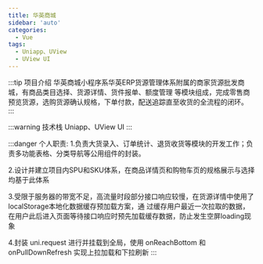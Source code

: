 ```yaml
---
title: 华英商城
sidebar: 'auto'
categories:
  - Vue
tags:
  - Uniapp、UView
  - UView UI
---
```


:::tip 项目介绍
华英商城小程序系华英ERP货源管理体系附属的商家货源批发商城，有商品类目选择、货源详情、货件报单、额度管理
等模块组成，完成零售商预览货源，选购货源确认规格，下单付款，配送追踪直至收货的全流程的闭环。
:::

<!-- more -->
  
:::warning 技术栈
Uniapp、UView UI
:::

:::danger 个人职责:
1.负责大货录入、订单统计、退货收货等模块的开发工作；负责多功能表格、分类导航等公用组件的封装。 
 
2.设计并建立项目内SPU和SKU体系，在商品详情页和购物车页的规格展示与选择均基于此体系  

3.受限于服务器的带宽不足，高流量时段部分接口响应较慢，在货源详情中使用了localStorage本地化数据缓存预加载方案，通
过缓存用户最近一次拉取的数据，在用户此后进入页面等待接口响应时预先加载缓存数据，防止发生空屏loading现象  

4.封装 uni.request 进行并挂载到全局，使用 onReachBottom 和 onPullDownRefresh 实现上拉加载和下拉刷新
:::
